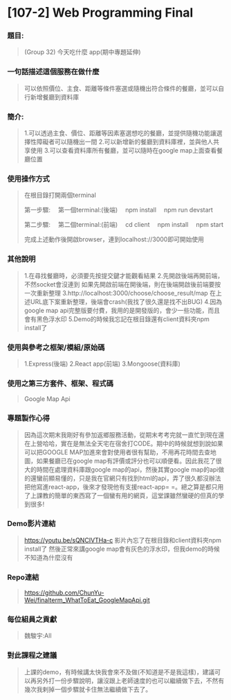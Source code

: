 # [107-2] Web Programming Final

### 題目:
>(Group 32) 今天吃什麼 app(期中專題延伸)

### 一句話描述這個服務在做什麼
> 可以依照價位、主食、距離等條件塞選或隨機出符合條件的餐廳，並可以自行新增餐廳到資料庫

### 簡介:
> 1.可以透過主食、價位、距離等因素塞選想吃的餐廳，並提供隨機功能讓選擇性障礙者可以隨機出一間
> 2.可以新增新的餐廳到資料庫裡，並與他人共享使用
> 3.可以查看資料庫所有餐廳，並可以隨時在google map上面查看餐廳位置

### 使用操作方式
>在根目錄打開兩個terminal
>
>第一步驟:
>　第一個terminal:(後端)
>　npm install
>　npm run devstart
>
>第二步驟:
>　第二個terminal:(前端)
>　cd client
>　npm install
>　npm start
>
>完成上述動作後開啟browser，連到localhost://3000即可開始使用
>

### 其他說明
>1.在尋找餐廳時，必須要先按提交鍵才能觀看結果
>2.先開啟後端再開前端，不然socket會沒連到
>如果先開啟前端在開後端，則在後端開啟後前端要按一次重新整理
>3.http://localhost:3000/choose/choose_result/map
>在上述URL底下案重新整理，後端會crash(我找了很久還是找不出BUG)
>4.因為google map api完整版要付費，我用的是開發版的，會少一些功能，而且會有黑色浮水印
>5.Demo的時候我忘記在根目錄還有client資料夾npm install了

### 使用與參考之框架/模組/原始碼
>1.Express(後端)
>2.React app(前端)
>3.Mongoose(資料庫)

### 使用之第三方套件、框架、程式碼
>Google Map Api


### 專題製作心得
>因為這次期末我剛好有參加返鄉服務活動，從期末考考完就一直忙到現在還在上營哈哈，實在是無法全天宅在宿舍打CODE。期中的時候就想到說如果可以把GOOGLE MAP加進來會對使用者很有幫助，不用再花時間去查地圖，如果餐廳已在google map有評價或評分也可以順便看。因此我花了很大的時間在處理資料庫跟google map的api，然後其實google map的api做的還蠻前顯易懂的，只是我在官網只有找到html的api，弄了很久都沒辦法把他寫進react-app，後來才發現他有支援react-app= =。總之算是都只用了上課教的簡單的東西寫了一個蠻有用的網頁，這堂課雖然蠻硬的但真的學到很多!

### Demo影片連結
>https://youtu.be/sQNCIVTHa-c
>影片內忘了在根目錄和client資料夾npm install了
>然後正常來講google map會有灰色的浮水印，但我demo的時候不知道為什麼沒有

### Repo連結
>https://github.com/ChunYu-Wei/finalterm_WhatToEat_GoogleMapApi.git

### 每位組員之貢獻
>魏駿宇:All

### 對此課程之建議
>上課的demo，有時候講太快我會來不及做(不知道是不是我這樣)，建議可以再另外打一份步驟說明，讓沒跟上老師速度的也可以繼續做下去，不然有幾次我剌掉一個步驟就卡住無法繼續做下去了。

